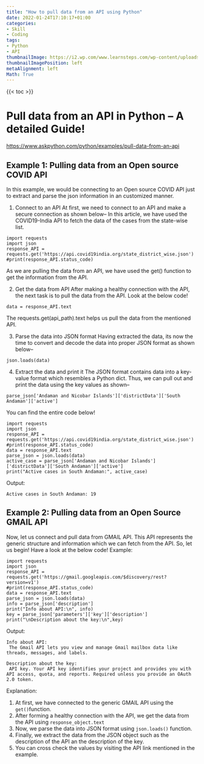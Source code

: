 ```yaml
---
title: "How to pull data from an API using Python"
date: 2022-01-24T17:10:17+01:00
categories:
- Skill
- Coding
tags:
- Python
- API
thumbnailImage: https://i2.wp.com/www.learnsteps.com/wp-content/uploads/2017/12/apis.png?fit=722%2C449&ssl=1
thumbnailImagePosition: left
metaAlignment: left
Math: True
---
```

<!--more-->
{{< toc >}}
# Pull data from an API in Python – A detailed Guide!
https://www.askpython.com/python/examples/pull-data-from-an-api
## Example 1: Pulling data from an Open source COVID API
In this example, we would be connecting to an Open source COVID API just to extract and parse the json information in an customized manner.
1. Connect to an API
At first, we need to connect to an API and make a secure connection as shown below–
In this article, we have used the COVID19-India API to fetch the data of the cases from the state-wise list.
```
import requests
import json
response_API = requests.get('https://api.covid19india.org/state_district_wise.json')
#print(response_API.status_code)
```
As we are pulling the data from an API, we have used the get() function to get the information from the API.

2. Get the data from API
After making a healthy connection with the API, the next task is to pull the data from the API. Look at the below code!
```
data = response_API.text
```
The requests.get(api_path).text helps us pull the data from the mentioned API.

3. Parse the data into JSON format
Having extracted the data, its now the time to convert and decode the data into proper JSON format as shown below–
```
json.loads(data)
```
4. Extract the data and print it
The JSON format contains data into a key-value format which resembles a Python dict. Thus, we can pull out and print the data using the key values as shown–
```
parse_json['Andaman and Nicobar Islands']['districtData']['South Andaman']['active']
```
You can find the entire code below!
```
import requests
import json
response_API = requests.get('https://api.covid19india.org/state_district_wise.json')
#print(response_API.status_code)
data = response_API.text
parse_json = json.loads(data)
active_case = parse_json['Andaman and Nicobar Islands']['districtData']['South Andaman']['active']
print("Active cases in South Andaman:", active_case)
```
Output:
```
Active cases in South Andaman: 19
```
## Example 2: Pulling data from an Open Source GMAIL API
Now, let us connect and pull data from GMAIL API. This API represents the generic structure and information which we can fetch from the API.
So, let us begin!
Have a look at the below code!
Example:
```
import requests
import json
response_API = requests.get('https://gmail.googleapis.com/$discovery/rest?version=v1')
#print(response_API.status_code)
data = response_API.text
parse_json = json.loads(data)
info = parse_json['description']
print("Info about API:\n", info)
key = parse_json['parameters']['key']['description']
print("\nDescription about the key:\n",key)
```
Output:
```
Info about API:
 The Gmail API lets you view and manage Gmail mailbox data like threads, messages, and labels.

Description about the key:
 API key. Your API key identifies your project and provides you with API access, quota, and reports. Required unless you provide an OAuth 2.0 token.
```
Explanation:
1. At first, we have connected to the generic GMAIL API using the `get()`function.
2. After forming a healthy connection with the API, we get the data from the API using `response_object.text`
3. Now, we parse the data into JSON format using `json.loads()` function.
4. Finally, we extract the data from the JSON object such as the description of the API an the description of the key.
5. You can cross check the values by visiting the API link mentioned in the example.
